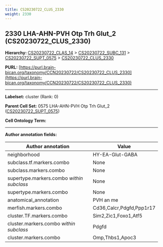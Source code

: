 ```yaml
---
title: CS20230722_CLUS_2330
weight: 2330
---
```

## 2330 LHA-AHN-PVH Otp Trh Glut_2 (CS20230722_CLUS_2330)
<b>Hierarchy: </b>
[CS20230722_CLAS_14](../CS20230722_CLAS_14) >
[CS20230722_SUBC_131](../CS20230722_SUBC_131) >
[CS20230722_SUPT_0575](../CS20230722_SUPT_0575) >
[CS20230722_CLUS_2330](../CS20230722_CLUS_2330)

**PURL:** [https://purl.brain-bican.org/taxonomy/CCN20230722/CS20230722_CLUS_2330](https://purl.brain-bican.org/taxonomy/CCN20230722/CS20230722_CLUS_2330)

---


**Labelset:** cluster (Rank: 0)

**Parent Cell Set:** 0575 LHA-AHN-PVH Otp Trh Glut_2 ([CS20230722_SUPT_0575](../CS20230722_SUPT_0575))



**Cell Ontology Term:** 

[MARKER GENES.]: #


---

[TRANSFERRED ANNOTATIONS.]: #


[AUTHOR ANNOTATION FIELDS.]: #


**Author annotation fields:**

| Author annotation | Value |
|-------------------|-------|
|neighborhood|HY-EA-Glut-GABA|
|subclass.tf.markers.combo|None|
|subclass.markers.combo|None|
|supertype.markers.combo _within subclass_|None|
|supertype.markers.combo|None|
|anatomical_annotation|PVH an me|
|merfish.markers.combo|Cd36,Calcr,Pdgfd,Ppp1r17|
|cluster.TF.markers.combo|Sim2,Zic1,Foxo1,Atf5|
|cluster.markers.combo _within subclass_|Pdgfd|
|cluster.markers.combo|Omp,Thbs1,Apoc3|
